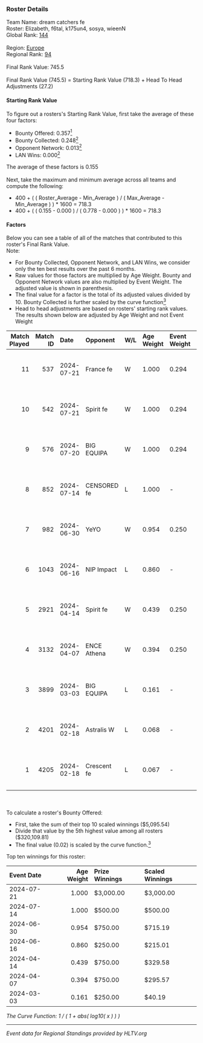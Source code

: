### Roster Details<br />
Team Name: dream catchers fe<br />
Roster: Elizabeth, f6tal, k175un4, sosya, wieenN<br />
Global Rank: [144](../standings_global.md)<br />
<br />
Region: [Europe]( ../standings_europe.md)<br />
Regional Rank: [94]( ../standings_europe.md)<br />
<br />
Final Rank Value:  745.5<br />
<br />
Final Rank Value (745.5) = Starting Rank Value (718.3) + Head To Head Adjustments (27.2)<br />

#### Starting Rank Value<br />
To figure out a rosters's Starting Rank Value, first take the average of these four factors:<br />
- Bounty Offered: 0.357[<sup>1</sup>](#table2)
- Bounty Collected: 0.248[<sup>2</sup>](#table1)
- Opponent Network: 0.013[<sup>2</sup>](#table1)
- LAN Wins: 0.000[<sup>2</sup>](#table1)

The average of these factors is 0.155<br />
<br />
Next, take the maximum and minimum average across all teams and compute the following:<br />
- 400 + ( ( Roster_Average - Min_Average ) / ( Max_Average - Min_Average ) ) * 1600 = 718.3
- 400 + ( ( 0.155 - 0.000 ) / ( 0.778 - 0.000 ) ) * 1600 = 718.3


#### Factors<br />
Below you can see a table of all of the matches that contributed to this roster's Final Rank Value.<br />
Note:<br />

- For Bounty Collected, Opponent Network, and LAN Wins, we consider only the ten best results over the past 6 months.
- Raw values for those factors are multiplied by Age Weight. Bounty and Opponent Network values are also multiplied by Event Weight. The adjusted value is shown in parenthesis.
- The final value for a factor is the total of its adjusted values divided by 10. Bounty Collected is further scaled by the curve function[<sup>3</sup>](#curveFunction)
- Head to head adjustments are based on rosters' starting rank values. The results shown below are adjusted by Age Weight and not Event Weight
<span id="table1"></span><br />


| Match Played | Match ID | Date       | Opponent    | W/L | Age Weight | Event Weight | Bounty Collected | Opponent Network | LAN Wins  | H2H Adj. | Roster                                   |
| -: | -: | :- | :- | :- | :- | :- | :- | :- | :- | -: | :- |
|           11 |      537 | 2024-07-21 | France fe   | W   | 1.000      | 0.294        | 0.006 (0.002)    | 0.115 (0.034)    | 0 (0.000) |    13.43 | Elizabeth, f6tal, k175un4, sosya, wieenN |
|           10 |      542 | 2024-07-21 | Spirit fe   | W   | 1.000      | 0.294        | 0.005 (0.001)    | 0.136 (0.040)    | 0 (0.000) |    11.64 | Elizabeth, f6tal, k175un4, sosya, wieenN |
|            9 |      576 | 2024-07-20 | BIG EQUIPA  | W   | 1.000      | 0.294        | 0.017 (0.005)    | 0.142 (0.042)    | 0 (0.000) |    18.11 | Elizabeth, f6tal, k175un4, sosya, wieenN |
|            8 |      852 | 2024-07-14 | CENSORED fe | L   | 1.000      | -            | -                | -                | -         |   -15.96 | Elizabeth, f6tal, k175un4, t4tty, wieenN |
|            7 |      982 | 2024-06-30 | YeYO        | W   | 0.954      | 0.250        | 0.001 (0.000)    | 0.000 (0.000)    | 0 (0.000) |     7.60 | Elizabeth, f6tal, k175un4, sosya, wieenN |
|            6 |     1043 | 2024-06-16 | NIP Impact  | L   | 0.860      | -            | -                | -                | -         |   -13.37 | k175un4, sosya, Stormy, unknxwn, wieenN  |
|            5 |     2921 | 2024-04-14 | Spirit fe   | W   | 0.439      | 0.250        | 0.005 (0.001)    | 0.136 (0.015)    | 0 (0.000) |     5.61 | k175un4, sosya, Stormy, trigusha, wieenN |
|            4 |     3132 | 2024-04-07 | ENCE Athena | W   | 0.394      | 0.250        | 0.002 (0.000)    | 0.033 (0.003)    | 0 (0.000) |     4.83 | k175un4, sosya, Stormy, trigusha, wieenN |
|            3 |     3899 | 2024-03-03 | BIG EQUIPA  | L   | 0.161      | -            | -                | -                | -         |    -2.15 | k175un4, sosya, Stormy, trigusha, wieenN |
|            2 |     4201 | 2024-02-18 | Astralis W  | L   | 0.068      | -            | -                | -                | -         |    -1.35 | k175un4, mikeri, sosya, Stormy, wieenN   |
|            1 |     4205 | 2024-02-18 | Crescent fe | L   | 0.067      | -            | -                | -                | -         |    -1.21 | k175un4, mikeri, sosya, Stormy, wieenN   |

<br />
<span id="table2"></span><br />
To calculate a roster's Bounty Offered:<br />

- First, take the sum of their top 10 scaled winnings ($5,095.54)
- Divide that value by the 5th highest value among all rosters ($320,109.81)
- The final value (0.02) is scaled by the curve function.[<sup>3</sup>](#curveFunction)

Top ten winnings for this roster:<br />

| Event Date | Age Weight | Prize Winnings | Scaled Winnings |
| :- | -: | :- | :- |
| 2024-07-21 |      1.000 | $3,000.00      | $3,000.00       |
| 2024-07-14 |      1.000 | $500.00        | $500.00         |
| 2024-06-30 |      0.954 | $750.00        | $715.19         |
| 2024-06-16 |      0.860 | $250.00        | $215.01         |
| 2024-04-14 |      0.439 | $750.00        | $329.58         |
| 2024-04-07 |      0.394 | $750.00        | $295.57         |
| 2024-03-03 |      0.161 | $250.00        | $40.19          |


<span id="curveFunction"></span>_The Curve Function: 1 / ( 1 + abs( log10( x ) ) )_<br />

---
_Event data for Regional Standings provided by HLTV.org_<br />
